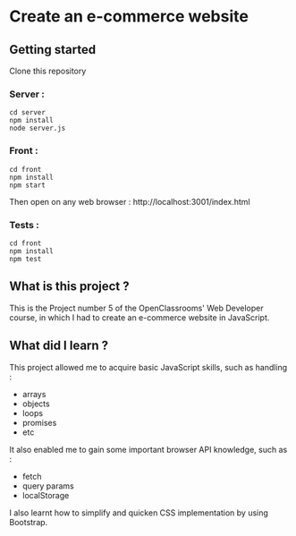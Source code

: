 # Create an e-commerce website

## Getting started

Clone this repository

### Server :

```
cd server
npm install
node server.js
```

### Front :

```
cd front
npm install
npm start
```

Then open on any web browser : http://localhost:3001/index.html

### Tests :

```
cd front
npm install
npm test
```

## What is this project ?

This is the Project number 5 of the OpenClassrooms' Web Developer course, in which I had to create an e-commerce website in JavaScript.

## What did I learn ?

This project allowed me to acquire basic JavaScript skills, such as handling :

- arrays
- objects
- loops
- promises
- etc

It also enabled me to gain some important browser API knowledge, such as :

- fetch
- query params
- localStorage

I also learnt how to simplify and quicken CSS implementation by using Bootstrap.
